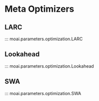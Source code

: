 # Meta Optimizers

## LARC

::: moai.parameters.optimization.LARC

## Lookahead

::: moai.parameters.optimization.Lookahead

## SWA

::: moai.parameters.optimization.SWA
